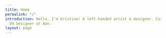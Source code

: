 ```yaml
---
title: Home
permalink: "/"
introduction: Hello, I'm Kristine! A left-handed artist & designer. Currently a Senior
  UX Designer at Aon.
layout: page
---
```


